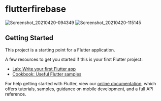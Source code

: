 # flutterfirebase

![Screenshot_20210420-094349](https://user-images.githubusercontent.com/70737655/115736672-a81fda80-a3b5-11eb-8df1-e4b16059d530.jpg)
![Screenshot_20210420-115145](https://user-images.githubusercontent.com/70737655/115736700-ae15bb80-a3b5-11eb-9fe8-4bd89c3af517.jpg)


## Getting Started

This project is a starting point for a Flutter application.

A few resources to get you started if this is your first Flutter project:

- [Lab: Write your first Flutter app](https://flutter.dev/docs/get-started/codelab)
- [Cookbook: Useful Flutter samples](https://flutter.dev/docs/cookbook)

For help getting started with Flutter, view our
[online documentation](https://flutter.dev/docs), which offers tutorials,
samples, guidance on mobile development, and a full API reference.
